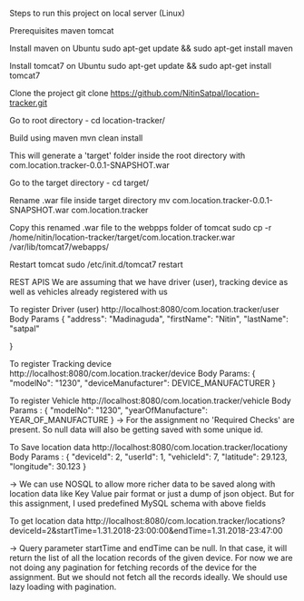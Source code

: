 Steps to run this project on local server (Linux)<br />

Prerequisites
maven
tomcat

Install maven on Ubuntu
sudo apt-get update && sudo apt-get install maven

Install tomcat7 on Ubuntu
sudo apt-get update && sudo apt-get install tomcat7

Clone the project
git clone https://github.com/NitinSatpal/location-tracker.git

Go to root directory - cd location-tracker/

Build using maven
mvn clean install

This will generate a 'target' folder inside the root directory with com.location.tracker-0.0.1-SNAPSHOT.war

Go to the target directory - cd target/

Rename .war file inside target directory
mv com.location.tracker-0.0.1-SNAPSHOT.war com.location.tracker

Copy this renamed .war file to the webpps folder of tomcat
sudo cp -r /home/nitin/location-tracker/target/com.location.tracker.war /var/lib/tomcat7/webapps/


Restart tomcat
sudo /etc/init.d/tomcat7 restart


REST APIS
We are assuming that we have driver (user), tracking device as well as vehicles already registered with us

To register Driver (user)
http://localhost:8080/com.location.tracker/user
Body Params {
	"address": "Madinaguda",
	"firstName": "Nitin",
	"lastName": "satpal"

}

To register Tracking device
http://localhost:8080/com.location.tracker/device
Body Params: {
	"modelNo": "1230",
	"deviceManufacturer": DEVICE_MANUFACTURER
}

To register Vehicle
http://localhost:8080/com.location.tracker/vehicle
Body Params : {
	"modelNo": "1230",
	"yearOfManufacture": YEAR_OF_MANUFACTURE
}
-> For the assignment no 'Required Checks' are present. So null data will also be getting saved with some unique id.

To Save location data
http://localhost:8080/com.location.tracker/locationy 
Body Params : {
	"deviceId": 2,
	"userId": 1,
	"vehicleId": 7,
	"latitude": 29.123,
	"longitude": 30.123
}

-> We can use NOSQL to allow more richer data to be saved along with location data like Key Value pair format or just a dump of json object. But for this assignment, I used predefined MySQL schema with above fields

To get location data
http://localhost:8080/com.location.tracker/locations?deviceId=2&startTime=1.31.2018-23:00:00&endTime=1.31.2018-23:47:00

-> Query parameter startTime and endTime can be null. In that case, it will return the list of all the location records of the given device.
For now we are not doing any pagination for fetching records of the device for the assignment. But we should not fetch all the records ideally. We should use lazy loading with pagination.

